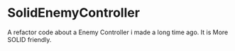 # SolidEnemyController
 A refactor code about a Enemy Controller i made a long time ago. It is More SOLID friendly.

